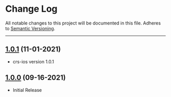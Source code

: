 # Change Log
All notable changes to this project will be documented in this file.
Adheres to [Semantic Versioning](http://semver.org/).

---

## [1.0.1](https://github.com/ngageoint/projections-ios/releases/tag/1.0.1) (11-01-2021)

* crs-ios version 1.0.1

## [1.0.0](https://github.com/ngageoint/projections-ios/releases/tag/1.0.0) (09-16-2021)

* Initial Release
